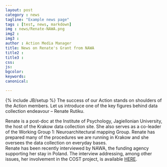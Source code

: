 ```yaml
---
layout: post
category : news
tagline: "Example news page"
tags : [test, news, markdown]
img : news/Renate-NAWA.png
img2 :
img3 :
author : Action Media Manager
title: News on Renate's Grant from NAWA
title2 :
title3 :
css:
js:
bgcolor:
keywords:
canonical:

---
```

{% include JB/setup %}
The success of our Action stands on shoulders of the Action members. Let us introduce one of the key figures behind data collection endeavour – Renate Rutiku.

<!--more-->

Renate is a post-doc at the Institute of Psychology, Jagiellonian University, the host of the Krakow data collection site. She also serves as a co-leader of the Working Group 1: Neuroarchitectural mapping Group. Renate has prepared many of the procedures we are running in Krakow and she oversees the data collection on everyday bases.  
Renate has been recently interviewed by NAWA, the funding agency supporting her stay in Poland. The interview addressing, among other issues, her involvement in the COST project, is available [HERE](https://nawa.gov.pl/en/nawa/news/ulam-nawa-programme-a-unique-chance-to-do-your-own-research-project).
